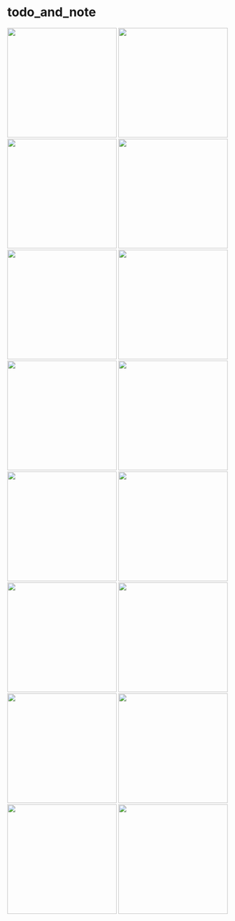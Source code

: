 # todo_and_note

<img src="screenshots/todo_instruction-01.png" width="250">

<img src="screenshots/todo_instruction-02.png" width="250">

<img src="screenshots/todo_instruction-03.png" width="250">

<img src="screenshots/todo_instruction-04.png" width="250">

<img src="screenshots/todo_instruction-05.png" width="250">

<img src="screenshots/todo_instruction-06.png" width="250">

<img src="screenshots/todo_instruction-07.png" width="250">

<img src="screenshots/todo_instruction-08.png" width="250">

<img src="screenshots/todo_instruction-09.png" width="250">

<img src="screenshots/todo_instruction-10.png" width="250">

<img src="screenshots/todo_instruction-11.png" width="250">

<img src="screenshots/todo_instruction-12.png" width="250">

<img src="screenshots/todo_instruction-13.png" width="250">

<img src="screenshots/todo_instruction-14.png" width="250">

<img src="screenshots/todo_instruction-15.png" width="250">

<img src="screenshots/todo_instruction-16.png" width="250">
